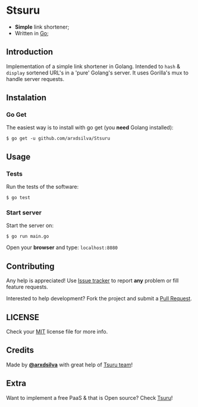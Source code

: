 # Stsuru

- **Simple** link shortener;
- Written in [Go](http://golang.org);

## Introduction
Implementation of a simple link shortener in Golang. Intended to `hash` & `display` sortened URL's in a 'pure' Golang's server. It uses Gorilla's mux to handle server requests.

## Instalation
### Go Get
The easiest way is to install with go get (you **need** Golang installed):
```shell
$ go get -u github.com/arxdsilva/Stsuru
```

## Usage
### Tests
Run the tests of the software:
```shell
$ go test
```
### Start server
Start the server on:
```shell
$ go run main.go
```
Open your **browser** and type:
`localhost:8080`

## Contributing
Any help is appreciated! Use [Issue tracker](https://github.com/arxdsilva/stack/issues) to report **any** problem or fill feature requests.

Interested to help development? Fork the project and submit a [Pull Request](https://github.com/arxdsilva/stack/pulls).

## LICENSE
Check your [MIT](https://github.com/ArxdSilva/Stsuru/blob/master/LICENSE) license file for more info.

## Credits
Made by **[@arxdsilva](https://twitter.com/arxdsilva)** with great help of [Tsuru team](https://github.com/tsuru/tsuru)!

## Extra
Want to implement a free PaaS & that is Open source? Check [Tsuru](https://github.com/tsuru/tsuru)!
